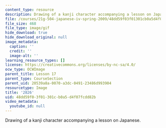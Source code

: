 ```yaml
---
content_type: resource
description: Drawing of a kanji character accompanying a lesson on Japanese.
file: /courses/21g-504-japanese-iv-spring-2009/48dd59f03f01301cb0a5d4f07fcdd82b_2826.gif
file_size: 468
file_type: image/gif
hide_download: true
hide_download_original: null
image_metadata:
  caption: ''
  credit: ''
  image-alt: ''
learning_resource_types: []
license: https://creativecommons.org/licenses/by-nc-sa/4.0/
ocw_type: OCWImage
parent_title: Lesson 17
parent_type: CourseSection
parent_uid: 20539a8a-0070-a3dc-0491-23486d993904
resourcetype: Image
title: '2826'
uid: 48dd59f0-3f01-301c-b0a5-d4f07fcdd82b
video_metadata:
  youtube_id: null
---
```

Drawing of a kanji character accompanying a lesson on Japanese.
